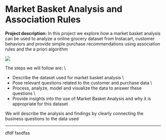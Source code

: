 # Market Basket Analysis and Association Rules

**Project description:** In this project we explore how a market basket analysis can be used to analyze a online grocery dataset from Instacart, customer behaviors and provide simple purchase recommendations using association rules and the a priori algorithm   

<kbd> <img src="https://christophercochet.github.io/Market-Basket-Analysis/images/Instacart.jpg"/> </kbd>

The steps we will follow are:  \
  * Describe the dataset used for market basket analysis \
  * Pose relevant questions related to the customer and purchase data  \
  * Process, analyze, model and visualize the data to answer these questions \
  * Provide insights into the use of Market Basket Analysis and why it is appropriate for this dataset

We will describe the analysis and findings by clearly connecting the business questions to the data used

---
dfdf
fasdfas